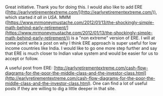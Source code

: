  Great initiative. Thank you for doing this. I would also like to add ERE ([http://earlyretirementextreme.com/](http://earlyretirementextreme.com/)), which started *it all in USA*. MMM ([https://www.mrmoneymustache.com/2012/01/13/the-shockingly-simple-math-behind-early-retirement/](https://www.mrmoneymustache.com/2012/01/13/the-shockingly-simple-math-behind-early-retirement/)) is a "non extreme" version of ERE. I will at some point write a post on why I think ERE approach is super useful for low income countries like India. I would like to go one more step further and say that ERE is much closer to Indian value system and would be easier for us to accept or follow.

A useful post from ERE: [http://earlyretirementextreme.com/cash-flow-diagrams-for-the-poor-the-middle-class-and-the-investor-class.html](http://earlyretirementextreme.com/cash-flow-diagrams-for-the-poor-the-middle-class-and-the-investor-class.html). One can find a lot of useful posts if they are willing to dig a little deeper in that site. 
